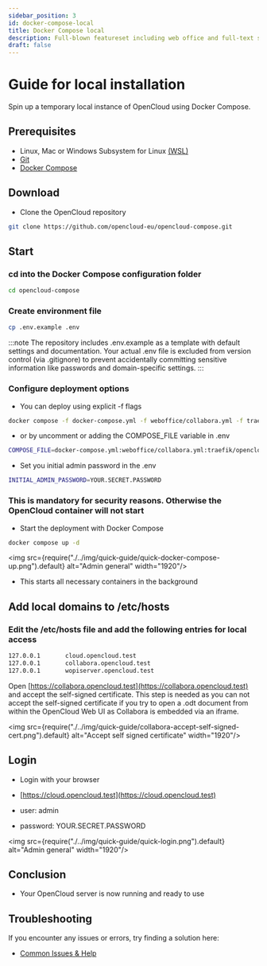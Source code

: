 ```yaml
---
sidebar_position: 3
id: docker-compose-local
title: Docker Compose local
description: Full-blown featureset including web office and full-text search.
draft: false
---
```


# Guide for local installation

Spin up a temporary local instance of OpenCloud using Docker Compose.

## Prerequisites

- Linux, Mac or Windows Subsystem for Linux [(WSL)](https://learn.microsoft.com/en-us/windows/wsl/install)
- [Git](https://git-scm.com/book/en/v2/Getting-Started-Installing-Git)
- [Docker Compose](https://docs.docker.com/compose/install/)

## Download

- Clone the OpenCloud repository

```bash
git clone https://github.com/opencloud-eu/opencloud-compose.git
```

## Start

### cd into the Docker Compose configuration folder

```bash
cd opencloud-compose
```

### Create environment file

```bash
cp .env.example .env
```

:::note
The repository includes .env.example as a template with default settings and documentation. Your actual .env file is excluded from version control (via .gitignore) to prevent accidentally committing sensitive information like passwords and domain-specific settings.
:::

### Configure deployment options

- You can deploy using explicit -f flags

```bash
docker compose -f docker-compose.yml -f weboffice/collabora.yml -f traefik/opencloud.yml -f traefik/collabora.yml up -d
```

- or by uncomment or adding the COMPOSE_FILE variable in .env

```bash
COMPOSE_FILE=docker-compose.yml:weboffice/collabora.yml:traefik/opencloud.yml:traefik/collabora.yml
```

- Set you initial admin password in the .env

```bash
INITIAL_ADMIN_PASSWORD=YOUR.SECRET.PASSWORD
```

### This is mandatory for security reasons. Otherwise the OpenCloud container will not start

- Start the deployment with Docker Compose

```bash
docker compose up -d
```

<img src={require("./../img/quick-guide/quick-docker-compose-up.png").default} alt="Admin general" width="1920"/>

- This starts all necessary containers in the background

## Add local domains to /etc/hosts

### Edit the /etc/hosts file and add the following entries for local access

```bash
127.0.0.1       cloud.opencloud.test
127.0.0.1       collabora.opencloud.test
127.0.0.1       wopiserver.opencloud.test
```

Open [https://collabora.opencloud.test](https://collabora.opencloud.test) and accept the self-signed certificate. This step is needed as you can not accept the self-signed certificate if you try to open a .odt document from within the OpenCloud Web UI as Collabora is embedded via an iframe.

<img src={require("./../img/quick-guide/collabora-accept-self-signed-cert.png").default} alt="Accept self signed certificate" width="1920"/>

## Login

- Login with your browser

- [https://cloud.opencloud.test](https://cloud.opencloud.test)
- user: admin
- password: YOUR.SECRET.PASSWORD

<img src={require("./../img/quick-guide/quick-login.png").default} alt="Admin general" width="1920"/>

## Conclusion

- Your OpenCloud server is now running and ready to use

## Troubleshooting

If you encounter any issues or errors, try finding a solution here:

- [Common Issues & Help](./../../resources/common-issues.md)
